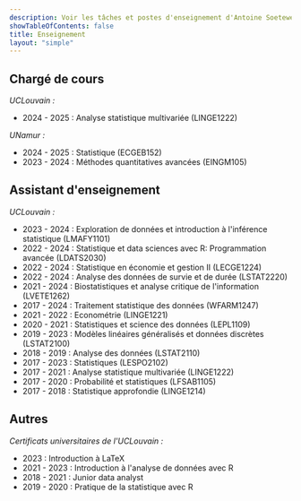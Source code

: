 ```yaml
---
description: Voir les tâches et postes d'enseignement d'Antoine Soetewey
showTableOfContents: false
title: Enseignement
layout: "simple"
---
```


## Chargé de cours

*UCLouvain :*

- 2024 - 2025 : Analyse statistique multivariée (LINGE1222)

*UNamur :*

- 2024 - 2025 : Statistique (ECGEB152)
- 2023 - 2024 : Méthodes quantitatives avancées (EINGM105)

## Assistant d'enseignement

*UCLouvain :*

- 2023 - 2024 : Exploration de données et introduction à l'inférence statistique (LMAFY1101)
- 2022 - 2024 : Statistique et data sciences avec R: Programmation avancée (LDATS2030)
- 2022 - 2024 : Statistique en économie et gestion II (LECGE1224)
- 2022 - 2024 : Analyse des données de survie et de durée (LSTAT2220)
- 2021 - 2024 : Biostatistiques et analyse critique de l'information (LVETE1262)
- 2017 - 2024 : Traitement statistique des données (WFARM1247)
- 2021 - 2022 : Econométrie (LINGE1221)
- 2020 - 2021 : Statistiques et science des données (LEPL1109)
- 2019 - 2023 : Modèles linéaires généralisés et données discrètes (LSTAT2100)
- 2018 - 2019 : Analyse des données (LSTAT2110)
- 2017 - 2023 : Statistiques (LESPO2102)
- 2017 - 2021 : Analyse statistique multivariée (LINGE1222)
- 2017 - 2020 : Probabilité et statistiques (LFSAB1105)
- 2017 - 2018 : Statistique approfondie (LINGE1214)

## Autres

*Certificats universitaires de l'UCLouvain :*

- 2023 : Introduction à LaTeX
- 2021 - 2023 : Introduction à l'analyse de données avec R 
- 2018 - 2021 : Junior data analyst
- 2019 - 2020 : Pratique de la statistique avec R


<!--## Tutorat & conseil

Compte tenu de mon expérience dans l'enseignement au niveau universitaire, je propose des cours particuliers en statistiques, probabilités, R et science des données. Je peux également vous aider à effectuer des analyses statistiques de données pour votre mémoire, thèse ou projets professionnels :

- Étudiants et chercheurs, voir plus d'informations sur [easystat.be](https://easystat.be/)
- Professionnels et entreprises, voir plus d'informations sur [datanalyze.be](https://datanalyze.be/fr/)-->
